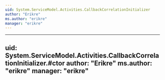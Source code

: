 ```yaml
---
uid: System.ServiceModel.Activities.CallbackCorrelationInitializer
author: "Erikre"
ms.author: "erikre"
manager: "erikre"
---
```


---
uid: System.ServiceModel.Activities.CallbackCorrelationInitializer.#ctor
author: "Erikre"
ms.author: "erikre"
manager: "erikre"
---
